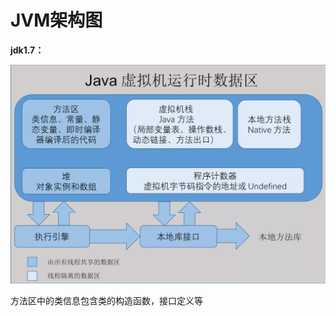 # JVM架构图

**jdk1.7：**

![c15ef532f6fcc4a3b2ff76ce6100adcd](https://raw.githubusercontent.com/pickices/Typora/master/image/20210614201138.png)

方法区中的类信息包含类的构造函数，接口定义等

